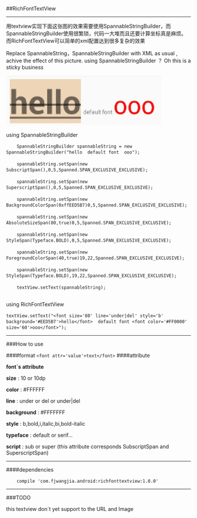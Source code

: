 ##RichFontTextView
***

用textview实现下面这张图的效果需要使用SpannableStringBuilder，而SpannableStringBuilder使用很繁琐，代码一大堆而且还要计算坐标真是麻烦。而RichFontTextView可以简单的xml配置达到很多复杂的效果

Replace SpannableString，SpannableStringBuilder with XML as usual , achive the effect of this picture. using SpannableStringBuilder ？ Oh this is a sticky business

![Alt text](./BF508D63-1B53-45C7-A3E0-06DD5D0A71DF.png)


using SpannableStringBuilder
```
	SpannableStringBuilder spannableString = new SpannableStringBuilder("hello  default font  ooo");
	
	spannableString.setSpan(new SubscriptSpan(),0,5,Spanned.SPAN_EXCLUSIVE_EXCLUSIVE);
	
	spannableString.setSpan(new SuperscriptSpan(),0,5,Spanned.SPAN_EXCLUSIVE_EXCLUSIVE);
	
	spannableString.setSpan(new BackgroundColorSpan(0xffEED5B7)0,5,Spanned.SPAN_EXCLUSIVE_EXCLUSIVE);
	
	spannableString.setSpan(new AbsoluteSizeSpan(80,true)0,5,Spanned.SPAN_EXCLUSIVE_EXCLUSIVE);
	
	spannableString.setSpan(new StyleSpan(Typeface.BOLD),0,5,Spanned.SPAN_EXCLUSIVE_EXCLUSIVE);
	
	spannableString.setSpan(new ForegroundColorSpan(40,true)19,22,Spanned.SPAN_EXCLUSIVE_EXCLUSIVE);
	
	spannableString.setSpan(new StyleSpan(Typeface.BOLD),19,22,Spanned.SPAN_EXCLUSIVE_EXCLUSIVE);
	
	textView.setText(spannableString);
	
```
using RichFontTextView

```
textView.setText("<font size='80' line='under|del' style='b'  background='#EED5B7'>hello</font>  default font <font color='#FF0000' size='60'>ooo</font>");
```

***

###How to use

####format 
`
<font attr='value'>text</font>
`
####attribute

**font`s attribute**

**size** : 10 or 10dp 

**color** :  #FFFFFF 

**line**  :  under or del or under|del

**background** :  #FFFFFFF

**style** :  b,bold,i,italic,bi,bold-italic

**typeface** : default or serif...

**script**  : sub or super (this attribute corresponds SubscriptSpan and SuperscriptSpan)

***

####dependencies

```
	compile 'com.fjwangjia.android:richfonttextview:1.0.0'
```

***
###TODO

this textview don`t yet support to  the URL and Image   

	
